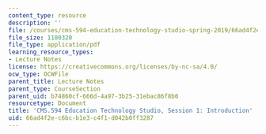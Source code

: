 ```yaml
---
content_type: resource
description: ''
file: /courses/cms-594-education-technology-studio-spring-2019/66ad4f2ec6bcb1e3c4f1d042b0ff3287_MITCMS_594S19_ses1.pdf
file_size: 1100320
file_type: application/pdf
learning_resource_types:
- Lecture Notes
license: https://creativecommons.org/licenses/by-nc-sa/4.0/
ocw_type: OCWFile
parent_title: Lecture Notes
parent_type: CourseSection
parent_uid: b74860cf-666d-4a97-3b25-31ebac86f8b0
resourcetype: Document
title: 'CMS.594 Education Technology Studio, Session 1: Introduction'
uid: 66ad4f2e-c6bc-b1e3-c4f1-d042b0ff3287
---
```

